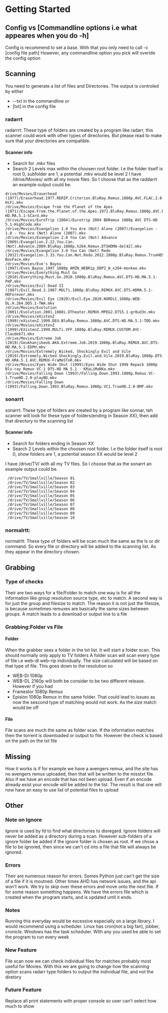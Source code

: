 # Getting Started
## Config vs [Commandline options i.e what appeares when you do -h]
Config is recommend to set a base. With that you only need to call -c [config file path]
However, any commandline option you pick will overide the config option
## Scanning
You need to generate a list of files and Directories. The output is controled by either 
* --txt in the commandline or
* [txt] in the config file
### radarrt
 radarrrt: These type of folders are created by a program like radarr, this scanner could work with other types of directories. But please read to make sure that your directories are compatible. 
 
 #### Scanner info
 * Search for .mkv files
 * Search 2 Levels max within the choosen root folder. I.e the folder itself is root 0, subfolder are 1, a potential .mkv would be level 2
I have /drive/Movies/ with all my movie files. So I choose that as the raddarrt
an example output could be. 

 ```
drive/Movies/Eraserhead (1977)/Eraserhead.1977.RERIP.Criterion.BluRay.Remux.1080p.AVC.FLAC.2.0-HiFi.mkv
 /drive/Movies/Escape from the Planet of the Apes (1971)/Escape.From.the.Planet.of.the.Apes.1971.BluRay.Remux.1080p.AVC.DTS-HD.MA.5.1-SCard.mkv
 /drive/Movies/EuroTrip (2004)/Eurotrip 2004 BDRemux 1080p AVC DTS-HD 5.1-HighCode.mkv
 /drive/Movies/Evangelion 1.0 You Are (Not) Alone (2007)/Evangelion - 1.0 - You Are (Not) Alone (2007).mkv
 /drive/Movies/Evangelion 2.0 You Can (Not) Advance (2009)/Evangelion.2.22.You.Can.(Not).Advance.2009.BluRay.1080p.h264.Remux.DTSHDMA-de[42].mkv
 /drive/Movies/Evangelion 3.0 You Can (Not) Redo (2012)/Evangelion.3.33.You.Can.Not.Redo.2012.1080p.BluRay.Remux.TrueHD5.1.H.264-BoxFace.mkv
 /drive/Movies/Eve's Bayou (1997)/Eves_Bayou_1997_1080p_AMZN_WEBRip_DDP2_0_x264-monkee.mkv
 /drive/Movies/Everything Must Go (2010)/Everything.Must.Go.2010.1080p.BluRay.Remux.AVC.DTS-HD.MA.5.1-PmP.mkv
 /drive/Movies/Evil Dead II (1987)/Evil.Dead.2.1987.MULTi.1080p.BluRay.REMUX.AVC.DTS-HDMA.5.1-HDForever.mkv
 /drive/Movies/Evil Eye (2020)/Evil.Eye.2020.NORDiC.1080p.WEB-DL.H.264.DD5.1-TWA.mkv
 /drive/Movies/Evolution (2001)/Evolution.2001.1080i.DTheater.REMUX.MPEG2.DTS5.1-gr0ud3n.mkv
 /drive/Movies/eXistenZ (1999)/eXistenZ.1999.DEU.BluRay.Remux.1080p.AVC.DTS-HD.MA.5.1-TDD.mkv
 /drive/Movies/eXistenZ (1999)/EXistenZ.1999.MULTi.VFF.1080p.BluRay.REMUX.CUSTOM.AVC-Claudeb71.mkv
 /drive/Movies/Extreme Job (2019)/Geukhanjikeob.AKA.Extreme.Job.2019.1080p.BluRay.REMUX.AVC.DTS-HD.MA.5.1-EDPH.mkv
 /drive/Movies/Extremely Wicked, Shockingly Evil and Vile (2019)/Extremely.Wicked.Shockingly.Evil.and.Vile.2019.BluRay.1080p.DTS-HD.HRA.5.1.AVC.REMUX-FraMeSToR.mkv
 /drive/Movies/Eyes Wide Shut (1999)/Eyes Wide Shut 1999 Repack 1080p Blu-ray Remux VC-1 DTS-HD MA 5.1 - KRaLiMaRKo.mkv
 /drive/Movies/Falling Down (1993)/Falling.Down.1993.1080p.Remux.VC-1.TrueHD.2.0-playBD.mkv
 /drive/Movies/Falling Down (1993)/Falling.Down.1993.BluRay.Remux.1080p.VC1.TrueHD.2.0-BMF.mkv
```

### sonarrt
sonarrt: These type of folders are created by a program like sonnar, teh scanner will look for these type of folders(ending in Season XX), then add that directory to the scanning list
 #### Scanner info
 * Search for folders ending in Season XX
 * Search 2 Levels within the choosen root folder. I.e the folder itself is root 0, show folders are 1, a potential season XX would be level 2
 
 
 I have /drive/TV/ with all my TV files. So I choose that as the sonarrt
an example output could be. 
```
 /drive/TV/Smallville/Season 01
 /drive/TV/Smallville/Season 02
 /drive/TV/Smallville/Season 03
 /drive/TV/Smallville/Season 04
 /drive/TV/Smallville/Season 05
 /drive/TV/Smallville/Season 06
 /drive/TV/Smallville/Season 07
 /drive/TV/Smallville/Season 08
 /drive/TV/Smallville/Season 09
 /drive/TV/Smallville/Season 10
```

### normalrtt:
normalrtt: These type of folders will be scan much the same as the ls or dir command. So every file or directory will be added to the scanning list. As they appear in the directory chosen. 
## Grabbing
### Type of checks
Their are two ways for a file/Folder to match one way is for all the information like group resolution source type, etc to match. 
A second way is for just the group and filesize to match. The reason it is not just the filesize, is because sometimes remuxes are basically the same sizes between groups.
A match leads to a download or output line to a file
### Grabbing:Folder vs File
#### Folder
When the grabber sees a folder in the txt list. It will start a folder scan.
This should normally only apply to TV folders
A folder scan will scan every type of file i.e web-dl web-rip individually. The size calculated will be based on that type of file. This goes down to the resolution so 
* WEB-Dl 1080p
* WEB-DL 2160p 
will both be consider to be two different release. However if you had 
* Framestor 1080p Remux
* Epislon 1080p Remux in the same folder. 
That could lead to issues as now the sescond type of matching would not work. As the size match would be off
#### File
File scans are much the same as folder scan. If the information matches then the torrent is downloaded or output to file. However the check is based on the path on the txt file


## Missing
How it works is if for example we have a avengers remux, and the site has no avengers remux uploaded, then that will be written to the misstxt file.
Also if we have an encode that has not been upload. Even if an encode already exist your encode will be added to the list.
The result is that one will now have an easy to use list of potential files to upload


## Other


### Note on Ignore
Ignore is used by fd to find what directories to disregard.
Ignore folders will never be added as a directory during a scan. However sub-folders of a ignore folder be added if the ignore folder is chosen as root. 
If we chose a file to be ignored, then since we can't cd into a file that file will always be ignored. 
### Errors
Their are numerous reason for errors. Somes Python just can't get the size of a file if it is moutned. Other times AHD has network issues, and the api won't work. We try to skip over these errors and move onto the next file. If for some reason something happens. We have the errors file which is created when the program starts, and is updated until it ends.
### Notes
Running this everyday would be excessive especially on a large library. I would recommend using a scheduler. Linux has cron(not a big fan), jobber, cronicle. 
Windows has the task scheduler. With any you used be able to set the program to run every week
### New Feature
 File scan now we can check individual files for matches probably most useful for Movies. With this we are going to change how the scanning option scans radarr type folders to output the individual file, and not the diretory
### Future Feature
Replace all print statements with proper console so user can't select how much to show